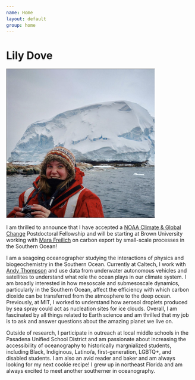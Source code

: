 ```yaml
---
name: Home
layout: default
group: home
---
```


<h1 class="text-center">Lily Dove</h1>

<img src="/static/img/LilyDove1.jpg" class="img-responsive center-block" width="400" height="400" alt="Sitting in front of the recently discovered Sif Island in the Amundsen Sea, Antarctica!"/>

<p class="lead text-justify">
I am thrilled to announce that I have accepted a <a href="https://cpaess.ucar.edu/cgc/class-33" target="_blank">NOAA Climate & Global Change</a> Postdoctoral Fellowship and will be starting at Brown University working with <a href="https://mara-freilich.github.io/" target="_blank">Mara Freilich</a> on carbon export by small-scale processes in the Southern Ocean!
  
I am a seagoing oceanographer studying the interactions of physics and biogeochemistry in the Southern Ocean. Currently at Caltech, I work with <a href="http://web.gps.caltech.edu/~andrewt/" target="_blank">Andy Thompson</a> and use data from underwater autonomous vehicles and satellites to understand what role the ocean plays in our climate system. I am broadly interested in how mesoscale and submesoscale dynamics, particularly in the Southern Ocean, affect the efficiency with which carbon dioxide can be transferred from the atmosphere to the deep ocean. Previously, at MIT, I worked to understand how aerosol droplets produced by sea spray could act as nucleation sites for ice clouds. Overall, I am fascinated by all things related to Earth science and am thrilled that my job is to ask and answer questions about the amazing planet we live on.
</p>
  
<p class="lead text-justify">
 Outside of research, I participate in outreach at local middle schools in the Pasadena Unified School District and am passionate about increasing the accessibility of oceanography to historically margnialized students, including Black, Indiginous, Latino/a, first-generation, LGBTQ+, and disabled students. I am also an avid reader and baker and am always looking for my next cookie recipe! I grew up in northeast Florida and am always excited to meet another southerner in oceanography.
</p>

